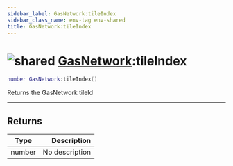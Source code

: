 ```yaml
---
sidebar_label: GasNetwork:tileIndex
sidebar_class_name: env-tag env-shared
title: GasNetwork:tileIndex
---
```


# <img src='/img/wiki/shared.png' alt='shared' data-tag='env-tag' /> [GasNetwork](../gasnetwork/README.md):tileIndex

```lua
number GasNetwork:tileIndex()
```

Returns the GasNetwork tileId<br/>

-----------------
## Returns

| Type   | Description |
| ------ | ----------: |
| number | No description |
